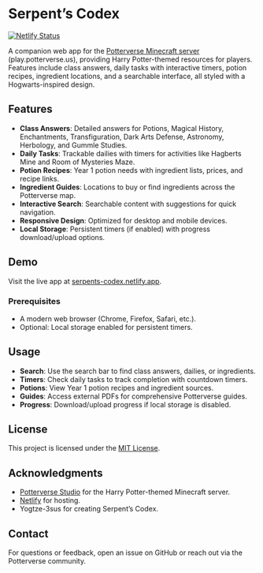 # Serpent’s Codex

[![Netlify Status](https://api.netlify.com/api/v1/badges/62d072ea-6cbc-4d84-b79c-2d1779559901/deploy-status)](https://app.netlify.com/projects/serpents-codex/deploys)

A companion web app for the [Potterverse Minecraft server](https://potterverse.us) (play.potterverse.us), providing Harry Potter-themed resources for players. Features include class answers, daily tasks with interactive timers, potion recipes, ingredient locations, and a searchable interface, all styled with a Hogwarts-inspired design.

## Features

- **Class Answers**: Detailed answers for Potions, Magical History, Enchantments, Transfiguration, Dark Arts Defense, Astronomy, Herbology, and Gummle Studies.
- **Daily Tasks**: Trackable dailies with timers for activities like Hagberts Mine and Room of Mysteries Maze.
- **Potion Recipes**: Year 1 potion needs with ingredient lists, prices, and recipe links.
- **Ingredient Guides**: Locations to buy or find ingredients across the Potterverse map.
- **Interactive Search**: Searchable content with suggestions for quick navigation.
- **Responsive Design**: Optimized for desktop and mobile devices.
- **Local Storage**: Persistent timers (if enabled) with progress download/upload options.

## Demo

Visit the live app at [serpents-codex.netlify.app](https://serpents-codex.netlify.app).

### Prerequisites

- A modern web browser (Chrome, Firefox, Safari, etc.).
- Optional: Local storage enabled for persistent timers.

## Usage

- **Search**: Use the search bar to find class answers, dailies, or ingredients.
- **Timers**: Check daily tasks to track completion with countdown timers.
- **Potions**: View Year 1 potion recipes and ingredient sources.
- **Guides**: Access external PDFs for comprehensive Potterverse guides.
- **Progress**: Download/upload progress if local storage is disabled.

## License

This project is licensed under the [MIT License](LICENSE).

## Acknowledgments

- [Potterverse Studio](https://potterverse.us/) for the Harry Potter-themed Minecraft server.
- [Netlify](https://www.netlify.com/) for hosting.
- Yogtze-3sus for creating Serpent’s Codex.

## Contact

For questions or feedback, open an issue on GitHub or reach out via the Potterverse community.